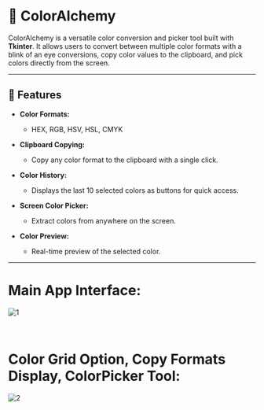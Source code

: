 # 🎨 ColorAlchemy

ColorAlchemy is a versatile color conversion and picker tool built with **Tkinter**. It allows users to convert between multiple color formats with a blink of an eye conversions, copy color values to the clipboard, and pick colors directly from the screen.  

---

## 🚀 Features

- **Color Formats:**
  - HEX, RGB, HSV, HSL, CMYK

- **Clipboard Copying:**
  - Copy any color format to the clipboard with a single click.

- **Color History:**
  - Displays the last 10 selected colors as buttons for quick access.

- **Screen Color Picker:**
  - Extract colors from anywhere on the screen.

- **Color Preview:**
  - Real-time preview of the selected color.

---

# Main App Interface:
![1](https://github.com/AhMadness/ColorAlchemy/assets/48402736/9e9f5aba-9d66-4e2a-86d3-048bdf1fd8db)


<br>

# Color Grid Option, Copy Formats Display, ColorPicker Tool:
![2](https://github.com/AhMadness/ColorAlchemy/assets/48402736/76f5894a-bc85-45f4-bddd-d903d828cc19)
